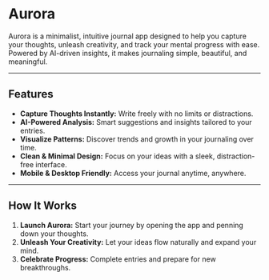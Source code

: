 # Aurora

Aurora is a minimalist, intuitive journal app designed to help you capture your thoughts, unleash creativity, and track your mental progress with ease. Powered by AI-driven insights, it makes journaling simple, beautiful, and meaningful.

---

## Features

- **Capture Thoughts Instantly:** Write freely with no limits or distractions.
- **AI-Powered Analysis:** Smart suggestions and insights tailored to your entries.
- **Visualize Patterns:** Discover trends and growth in your journaling over time.
- **Clean & Minimal Design:** Focus on your ideas with a sleek, distraction-free interface.
- **Mobile & Desktop Friendly:** Access your journal anytime, anywhere.

---

## How It Works

1. **Launch Aurora:** Start your journey by opening the app and penning down your thoughts.
2. **Unleash Your Creativity:** Let your ideas flow naturally and expand your mind.
3. **Celebrate Progress:** Complete entries and prepare for new breakthroughs.







